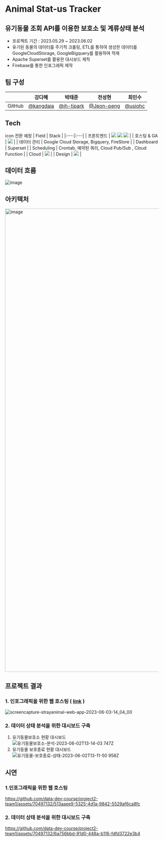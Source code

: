 # Animal Stat-us Tracker
## **유기동물 조회 API를 이용한 보호소 및 계류상태 분석**
- 프로젝트 기간 : 2023.05.29 ~ 2023.06.02
- 유기된 동물의 데이터를 주기적 크롤링, ETL를 통하여 생성한 데이터를 GoogleCloudStorage, GoogleBigquery를 활용하여 적재
- Apache Superset를 활용한 대시보드 제작
- Firebase를 통한 인포그래픽 제작

## 팀 구성
|    | 강다혜 | 박태준 | 전성현 | 최민수 |
| :---: | :---: | :---: | :---: | :---: |
|GitHub| [@kangdaia](https://github.com/kangdaia) | [@ih-tjpark](https://github.com/ih-tjpark) | [@Jeon-peng](https://github.com/Jeon-peng) | [@usiohc](https://github.com/usiohc) |


## Tech
icon 전환 예정
| Field | Stack |
|:---:|:---|
| 프론트엔드 | <img src = "https://img.shields.io/badge/React-20232A?style=for-the-badge&logo=react&logoColor=61DAFB"> <img src = "https://img.shields.io/badge/Express.js-000000?style=for-the-badge&logo=express&logoColor=white"> <img src = "https://img.shields.io/badge/Chart.js-FF6384?style=for-the-badge&logo=chartdotjs&logoColor=white"> |
| 호스팅 & GA | <img src = "https://img.shields.io/badge/firebase-ffca28?style=for-the-badge&logo=firebase&logoColor=black"> |
| 데이터 관리 | Google Cloud Storage, Bigquery, FireStore |
| Dashboard | Superset |
| Scheduling | Crontab, 예약된 쿼리, Cloud Pub/Sub , Cloud Function |
| Cloud | <img src = "https://img.shields.io/badge/Google_Cloud-4285F4?style=for-the-badge&logo=google-cloud&logoColor=white"> |
| Design |   <img src="https://img.shields.io/badge/Adobe%20XD-470137?style=for-the-badge&logo=Adobe%20XD&logoColor=#FF61F6">  |



## 데이터 흐름
![image](https://github.com/data-dev-course/project2-team1/assets/70497132/7f18790d-85db-4f48-b3dc-0b74cfdd7546)


## 아키텍처
<img width="1515" alt="image" src="https://github.com/data-dev-course/project2-team1/assets/70497132/6ae128ce-d30f-47fa-a34e-3cbb446331b2">





## 프로젝트 결과
### 1. 인포그래픽을 위한 웹 호스팅 ( [link](https://strayanimal.web.app/) )
![screencapture-strayanimal-web-app-2023-06-03-14_04_00](https://github.com/data-dev-course/project2-team1/assets/70497132/3cb2e09c-a052-4df5-b540-bd3e8ac5674c)

### 2. 데이터 상태 분석을 위한 대시보드 구축
1. 유기동물보호소 현황 대시보드 
![유기동물보호소-분석-2023-06-02T13-14-03 747Z](https://github.com/data-dev-course/project2-team1/assets/70497132/6012efe2-6428-4108-b209-80ee4a30cc0d)
2. 유기동물 보호종료 현황 대시보드
![유기동물-보호종료-상태-2023-06-02T13-11-50 958Z](https://github.com/data-dev-course/project2-team1/assets/70497132/ea85cf23-01b6-4f09-81bc-ca21e363aa26)

## 시연
### 1.인포그래픽을 위한 웹 호스팅
https://github.com/data-dev-course/project2-team1/assets/70497132/513aaee9-5325-4d1a-9842-5529af6ca8fc

### 2. 데이터 상태 분석을 위한 대시보드 구축
https://github.com/data-dev-course/project2-team1/assets/70497132/6a756bbd-91d0-448a-b116-fdfd3722e3b4










